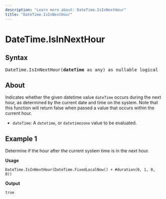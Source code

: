```yaml
---
description: "Learn more about: DateTime.IsInNextHour"
title: "DateTime.IsInNextHour"
---
```

# DateTime.IsInNextHour

## Syntax

<pre>
DateTime.IsInNextHour(<b>dateTime</b> as any) as nullable logical
</pre>

## About

Indicates whether the given datetime value `dateTime` occurs during the next hour, as determined by the current date and time on the system. Note that this function will return false when passed a value that occurs within the current hour.

* `dateTime`: A `datetime`, or `datetimezone` value to be evaluated.

## Example 1

Determine if the hour after the current system time is in the next hour.

**Usage**

```powerquery-m
DateTime.IsInNextHour(DateTime.FixedLocalNow() + #duration(0, 1, 0, 0))
```

**Output**

`true`
